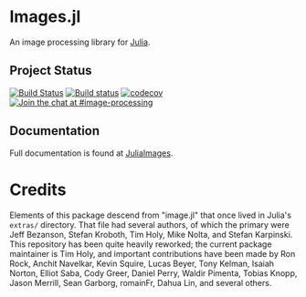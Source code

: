 # Images.jl

An image processing library for [Julia](http://julialang.org/).

## Project Status

[![Build Status](https://travis-ci.org/JuliaImages/Images.jl.svg?branch=master)](https://travis-ci.org/JuliaImages/Images.jl)
[![Build status](https://ci.appveyor.com/api/projects/status/github/JuliaImages/Images.jl?svg=true&branch=master)](https://ci.appveyor.com/project/timholy/images-jl/branch/master)
[![codecov](https://codecov.io/gh/JuliaImages/Images.jl/branch/master/graph/badge.svg)](https://codecov.io/gh/JuliaImages/Images.jl)
[![Join the chat at #image-processing](https://img.shields.io/badge/chat-slack%23image--processing-blue.svg)](https://julialang.slack.com/messages/CB1R90P8R)


## Documentation

Full documentation is found at [JuliaImages](https://juliaimages.org/latest/).

# Credits

Elements of this package descend from "image.jl"
that once lived in Julia's `extras/` directory.
That file had several authors, of which the primary were
Jeff Bezanson, Stefan Kroboth, Tim Holy, Mike Nolta, and Stefan Karpinski.
This repository has been quite heavily reworked;
the current package maintainer is Tim Holy, and
important contributions have been made by Ron Rock, Anchit Navelkar,
Kevin Squire, Lucas Beyer, Tony Kelman, Isaiah Norton, Elliot Saba,
Cody Greer, Daniel Perry, Waldir Pimenta, Tobias Knopp,
Jason Merrill, Sean Garborg, romainFr, Dahua Lin, and several others.
